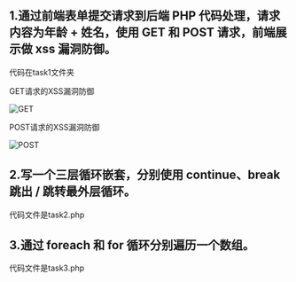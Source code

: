 ## 1.通过前端表单提交请求到后端 PHP 代码处理，请求内容为年龄 + 姓名，使用 GET 和 POST 请求，前端展示做 xss 漏洞防御。

代码在task1文件夹

GET请求的XSS漏洞防御

![GET](C:\Users\七号程序员詹姆师\Desktop\week17\task1\GET.png)

POST请求的XSS漏洞防御

![POST](C:\Users\七号程序员詹姆师\Desktop\week17\task1\POST.png)

## 2.写一个三层循环嵌套，分别使用 continue、break 跳出 / 跳转最外层循环。

代码文件是task2.php

## 3.通过 foreach 和 for 循环分别遍历一个数组。

代码文件是task3.php